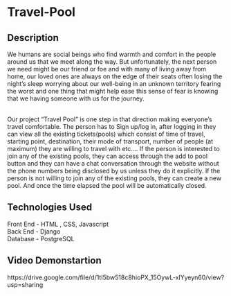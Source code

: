 # Travel-Pool

<h2>Description</h2>
We humans are social beings who find warmth and comfort in the people around us that we meet along the way. But unfortunately, the next person we need might be our friend or foe and with many of living away from home, our loved ones are always on the edge of their seats often losing the night’s sleep worrying about our well-being in an unknown territory fearing the worst and one thing that might help ease this sense of fear is knowing that we having someone with us for the journey. <br><br/>

Our project “Travel Pool” is one step in that direction making everyone’s travel comfortable. The person has to Sign up/log in, after logging in they can view all the existing tickets(pools) which consist of time of travel, starting point, destination, their mode of transport, number of people (at maximum) they are willing to travel with etc.… If the person is interested to join any of the existing pools, they can access through the add to pool button and they can have a chat conversation through the website without the phone numbers being disclosed by us unless they do it explicitly. If the person is not willing to join any of the existing pools, they can create a new pool. And once the time elapsed the pool will be automatically closed.

<h2>Technologies Used</h2>
Front End - HTML , CSS, Javascript<br>
Back End   - Django<br>
Database  - PostgreSQL<br>

<h2>Video Demonstartion</h2>https://drive.google.com/file/d/1tI5bw518c8hioPX_15OywL-xlYyeyn60/view?usp=sharing
